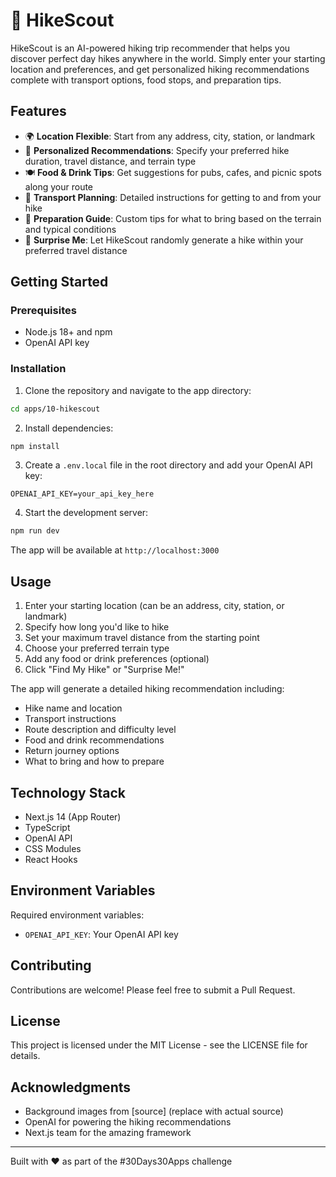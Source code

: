 # 🥾 HikeScout

HikeScout is an AI-powered hiking trip recommender that helps you discover perfect day hikes anywhere in the world. Simply enter your starting location and preferences, and get personalized hiking recommendations complete with transport options, food stops, and preparation tips.

## Features

- 🌍 **Location Flexible**: Start from any address, city, station, or landmark
- 🎯 **Personalized Recommendations**: Specify your preferred hike duration, travel distance, and terrain type
- 🍽️ **Food & Drink Tips**: Get suggestions for pubs, cafes, and picnic spots along your route
- 🚂 **Transport Planning**: Detailed instructions for getting to and from your hike
- 🧥 **Preparation Guide**: Custom tips for what to bring based on the terrain and typical conditions
- 🎲 **Surprise Me**: Let HikeScout randomly generate a hike within your preferred travel distance

## Getting Started

### Prerequisites

- Node.js 18+ and npm
- OpenAI API key

### Installation

1. Clone the repository and navigate to the app directory:

```bash
cd apps/10-hikescout
```

2. Install dependencies:

```bash
npm install
```

3. Create a `.env.local` file in the root directory and add your OpenAI API key:

```env
OPENAI_API_KEY=your_api_key_here
```

4. Start the development server:

```bash
npm run dev
```

The app will be available at `http://localhost:3000`

## Usage

1. Enter your starting location (can be an address, city, station, or landmark)
2. Specify how long you'd like to hike
3. Set your maximum travel distance from the starting point
4. Choose your preferred terrain type
5. Add any food or drink preferences (optional)
6. Click "Find My Hike" or "Surprise Me!"

The app will generate a detailed hiking recommendation including:

- Hike name and location
- Transport instructions
- Route description and difficulty level
- Food and drink recommendations
- Return journey options
- What to bring and how to prepare

## Technology Stack

- Next.js 14 (App Router)
- TypeScript
- OpenAI API
- CSS Modules
- React Hooks

## Environment Variables

Required environment variables:

- `OPENAI_API_KEY`: Your OpenAI API key

## Contributing

Contributions are welcome! Please feel free to submit a Pull Request.

## License

This project is licensed under the MIT License - see the LICENSE file for details.

## Acknowledgments

- Background images from [source] (replace with actual source)
- OpenAI for powering the hiking recommendations
- Next.js team for the amazing framework

---

Built with ❤️ as part of the #30Days30Apps challenge
